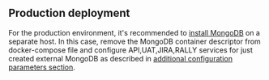 ## Production deployment
For the production environment, it's recommended to [install MongoDB](https://docs.mongodb.com/manual/installation/) on a separate host.
In this case, remove the MongoDB container descriptor from docker-compose file and configure API,UAT,JIRA,RALLY services for just created
external MongoDB as described in [additional configuration parameters section](#documentation/Additional-configuration-parameters).
